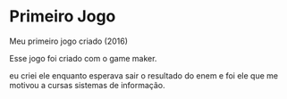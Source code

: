 # Primeiro Jogo
 Meu primeiro jogo criado (2016)


Esse jogo foi criado com o game maker.

eu criei ele enquanto esperava sair o resultado do enem e foi ele que me motivou a cursas sistemas de informação.
